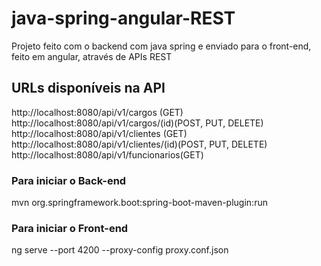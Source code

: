 # java-spring-angular-REST
Projeto feito com o backend com java spring e enviado para o front-end, feito em angular, através de APIs REST

## URLs disponíveis na API

<a>http://localhost:8080/api/v1/cargos</a> (GET)<br/>
<a>http://localhost:8080/api/v1/cargos/(id)</a>(POST, PUT, DELETE)<br/>
<a>http://localhost:8080/api/v1/clientes</a> (GET)<br/>
<a>http://localhost:8080/api/v1/clientes/(id)</a>(POST, PUT, DELETE)<br/>
<a>http://localhost:8080/api/v1/funcionarios</a>(GET)<br/>


### Para iniciar o Back-end
mvn org.springframework.boot:spring-boot-maven-plugin:run

### Para iniciar o Front-end
ng serve --port 4200 --proxy-config proxy.conf.json
